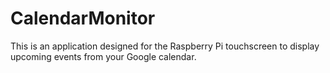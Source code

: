 # CalendarMonitor
This is an application designed for the Raspberry Pi touchscreen to display upcoming events from your Google calendar.
